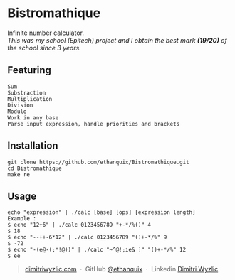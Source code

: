 # Bistromathique

Infinite number calculator.<br>
<i>This was my school (Epitech) project and I obtain the best mark <b>(19/20)</b> of the school since 3 years.</i>

Featuring
----------
    Sum
    Substraction
    Multiplication
    Division
    Modulo
    Work in any base
    Parse input expression, handle priorities and brackets
Installation
----------
    git clone https://github.com/ethanquix/Bistromathique.git
    cd Bistromathique
    make re
Usage
----------

    echo "expression" | ./calc [base] [ops] [expression length]
    Example :
    $ echo "12+6" | ./calc 0123456789 "+-*/%()" 4
    $ 18
    $ echo "--++-6*12" | ./calc 0123456789 "()+-*/%" 9
    $ -72
    $ echo "-(e@-(;*!@))" | ./calc "~^@!;ie& ]" "()+-*/%" 12
    $ ee

> [dimitriwyzlic.com](http://dimitriwyzlic.com) &nbsp;&middot;&nbsp;
> GitHub [@ethanquix](https://github.com/ethanquix) &nbsp;&middot;&nbsp;
> Linkedin [Dimitri Wyzlic](www.linkedin.com/in/dimitriwyzlic)
